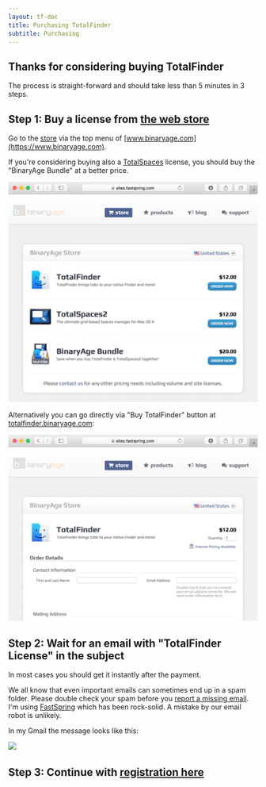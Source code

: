 ```yaml
---
layout: tf-doc
title: Purchasing TotalFinder
subtitle: Purchasing
---
```


## Thanks for considering buying TotalFinder

The process is straight-forward and should take less than 5 minutes in 3 steps.

## Step 1: Buy a license from [the web store](https://www.binaryage.com/store)

Go to the [store](https://www.binaryage.com/store) via the top menu of [www.binaryage.com](https://www.binaryage.com).

If you're considering buying also a [TotalSpaces](https://totalspaces.binaryage.com) license, you should buy the "BinaryAge Bundle" at a better price.

<img src="/images/store-options.png" class="doc-image add-shadow" style="width: 600px">

Alternatively you can go directly via "Buy TotalFinder" button at [totalfinder.binaryage.com](https://totalfinder.binaryage.com):

<img src="/images/web-store.png" class="doc-image add-shadow" style="width: 600px">

## Step 2: Wait for an email with "TotalFinder License" in the subject

In most cases you should get it instantly after the payment.

We all know that even important emails can sometimes end up in a spam folder. Please double check your spam before you [report a missing email](mailto:support@binaryage.com?subject=Didn't%20get%20registration%20email). I'm using [FastSpring](http://fastspring.com) which has been rock-solid. A mistake by our email robot is unlikely.

In my Gmail the message looks like this:

<img src="/images/totalfinder-license-email.png" class="doc-image" style="width: 400px">

## Step 3: Continue with [registration here](/registration)